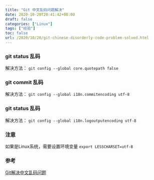 ```yaml
---
title: "Git 中文乱码问题解决"
date: 2020-10-20T20:41:42+08:00
draft: false
categories: ["Linux"]
tags: ["经验"]
toc: false
url: /2020/10/20/git-chinese-disorderly-code-problem-solved.html
---
```


### git status 乱码

解决方法：
`git config --global core.quotepath false`

### git commit 乱码

解决方法：
`git config --global i18n.commitencoding utf-8`

### git status 乱码

解决方法：
`git config --global i18n.logoutputencoding utf-8`

### 注意

如果是Linux系统，需要设置环境变量 `export LESSCHARSET=utf-8`

### 参考

[Git解决中文乱码问题](https://www.cnblogs.com/ovim/p/12303180.html)